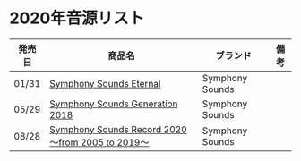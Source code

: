 # 2020年音源リスト

|発売日|商品名|ブランド|備考|
|---|---|---|---|
| 01/31 | [Symphony Sounds Eternal](./%E9%9F%B3%E6%BA%90%E5%80%8B%E5%88%A5/Symphony%20Sounds%20Eternal.md) | Symphony Sounds |  |
| 05/29 | [Symphony Sounds Generation 2018](./%E9%9F%B3%E6%BA%90%E5%80%8B%E5%88%A5/Symphony%20Sounds%20Generation%202018.md) | Symphony Sounds |  |
| 08/28 | [Symphony Sounds Record 2020 ～from 2005 to 2019～](./%E9%9F%B3%E6%BA%90%E5%80%8B%E5%88%A5/Symphony%20Sounds%20Record%202020.md) | Symphony Sounds |  |